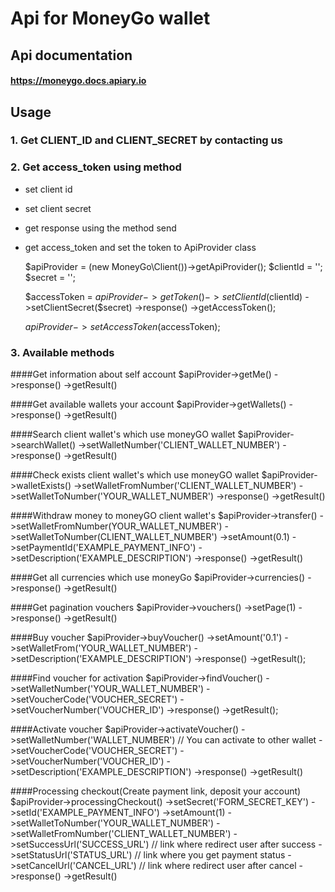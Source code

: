 # Api for MoneyGo wallet

## Api documentation

#### https://moneygo.docs.apiary.io

## Usage 

### 1. Get CLIENT_ID and CLIENT_SECRET by contacting us
### 2. Get access_token using method
  - set client id
  - set client secret
  - get response using the method send
  - get access_token and set the token to ApiProvider class 


    $apiProvider = (new MoneyGo\Client())->getApiProvider();
    $clientId = '';
    $secret = '';
    
    $accessToken = $apiProvider->getToken()
    ->setClientId($clientId)
    ->setClientSecret($secret)
    ->response()
    ->getAccessToken();
    
    $apiProvider->setAccessToken($accessToken);    

### 3. Available methods
####Get information about self account
     $apiProvider->getMe()
        ->response()
        ->getResult()

####Get available wallets your account
     $apiProvider->getWallets()
        ->response()
        ->getResult()

####Search client wallet's which use moneyGO wallet
    $apiProvider->searchWallet()
        ->setWalletNumber('CLIENT_WALLET_NUMBER')
        ->response()
        ->getResult()

####Check exists client wallet's which use moneyGO wallet
    $apiProvider->walletExists()
        ->setWalletFromNumber('CLIENT_WALLET_NUMBER')
        ->setWalletToNumber('YOUR_WALLET_NUMBER')
        ->response()
        ->getResult()

####Withdraw money to moneyGO client wallet's
    $apiProvider->transfer()
        ->setWalletFromNumber(YOUR_WALLET_NUMBER')
        ->setWalletToNumber(CLIENT_WALLET_NUMBER')
        ->setAmount(0.1)
        ->setPaymentId('EXAMPLE_PAYMENT_INFO')
        ->setDescription('EXAMPLE_DESCRIPTION')
        ->response()
        ->getResult()

####Get all currencies which use moneyGo
    $apiProvider->currencies()
        ->response()
        ->getResult()

####Get pagination vouchers
     $apiProvider->vouchers()
        ->setPage(1)
        ->response()
        ->getResult()

####Buy voucher
    $apiProvider->buyVoucher()
        ->setAmount('0.1')
        ->setWalletFrom('YOUR_WALLET_NUMBER')
        ->setDescription('EXAMPLE_DESCRIPTION')
        ->response()
        ->getResult();

####Find voucher for activation
    $apiProvider->findVoucher()
        ->setWalletNumber('YOUR_WALLET_NUMBER')
        ->setVoucherCode('VOUCHER_SECRET')
        ->setVoucherNumber('VOUCHER_ID')
        ->response()
        ->getResult();

####Activate voucher
    $apiProvider->activateVoucher()
        ->setWalletNumber('WALLET_NUMBER') // You can activate to other wallet
        ->setVoucherCode('VOUCHER_SECRET')
        ->setVoucherNumber('VOUCHER_ID')
        ->setDescription('EXAMPLE_DESCRIPTION')
        ->response()
        ->getResult()

####Processing checkout(Create payment link, deposit your account)
     $apiProvider->processingCheckout()
        ->setSecret('FORM_SECRET_KEY')
        ->setId('EXAMPLE_PAYMENT_INFO')
        ->setAmount(1)
        ->setWalletToNumber('YOUR_WALLET_NUMBER')
        ->setWalletFromNumber('CLIENT_WALLET_NUMBER')
        ->setSuccessUrl('SUCCESS_URL') // link where redirect user after success
        ->setStatusUrl('STATUS_URL') // link where you get payment status
        ->setCancelUrl('CANCEL_URL') // link where redirect user after cancel
        ->response()
        ->getResult()
